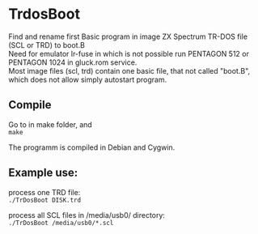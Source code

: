 # TrdosBoot
Find and rename first Basic program in image ZX Spectrum TR-DOS file (SCL or TRD) to boot.B  
Need for emulator lr-fuse in which is not possible run PENTAGON 512 or PENTAGON 1024 in gluck.rom service.  
Most image files (scl, trd) contain one basic file, that not called "boot.B", which does not allow simply autostart program.  

## Compile
Go to in make folder, and  
`make`  

The programm is compiled in Debian and Cygwin.  

## Example use:  
process one TRD file:  
`./TrDosBoot DISK.trd`  

process all SCL files in /media/usb0/ directory:  
`./TrDosBoot /media/usb0/*.scl`
